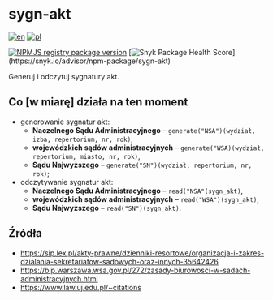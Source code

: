 # sygn-akt
[![en](https://img.shields.io/badge/lang-en-red.svg)](https://github.com/HerrDiesel/sygn-akt/blob/main/README.md)
[![pl](https://img.shields.io/badge/lang-pl-white.svg)](https://github.com/HerrDiesel/sygn-akt/blob/main/README.pl.md)

[![NPMJS registry package version](https://img.shields.io/github/package-json/v/HerrDiesel/sygn-akt?color=BB2E3E&label=latest+version)](https://npmjs.com/sygn-akt)
[![Snyk Package Health Score](https://snyk.io/advisor/npm-package/sygn-akt/badge.svg?)](https://snyk.io/advisor/npm-package/sygn-akt)

Generuj i odczytuj sygnatury akt.

## Co [w miarę] działa na ten moment
- generowanie sygnatur akt:
    - **Naczelnego Sądu Administracyjnego** – `generate("NSA")(wydział, izba, repertorium, nr, rok)`,
    - **wojewódzkich sądów administracyjnych** – `generate("WSA)(wydział, repertorium, miasto, nr, rok)`,
    - **Sądu Najwyższego** – `generate("SN")(wydział, repertorium, nr, rok)`;
- odczytywanie sygnatur akt:
    - **Naczelnego Sądu Administracyjnego** – `read("NSA"(sygn_akt)`,
    - **wojewódzkich sądów administracyjnych**  – `read("WSA")(sygn_akt)`,
    - **Sądu Najwyższego** – `read("SN")(sygn_akt)`.

## Źródła
- https://sip.lex.pl/akty-prawne/dzienniki-resortowe/organizacja-i-zakres-dzialania-sekretariatow-sadowych-oraz-innych-35642426
- https://bip.warszawa.wsa.gov.pl/272/zasady-biurowosci-w-sadach-administracyjnych.html
- https://www.law.uj.edu.pl/~citations